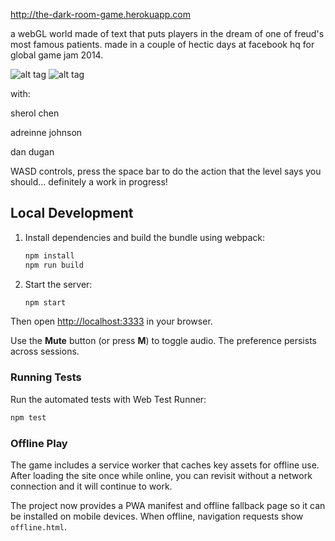 http://the-dark-room-game.herokuapp.com

a webGL world made of text that puts players in the dream of one of freud's most famous patients.  made in a couple of hectic days at facebook hq for global game jam 2014.

![alt tag](http://i.imgur.com/BTIl5zC.png)
![alt tag](http://i.imgur.com/7emZTB1.png)

with:

sherol chen

adreinne johnson

dan dugan


WASD controls, press the space bar to do the action that the level says you should... definitely a work in progress!

## Local Development

1. Install dependencies and build the bundle using webpack:
   ```bash
   npm install
   npm run build
   ```

2. Start the server:
   ```bash
   npm start
   ```

Then open [http://localhost:3333](http://localhost:3333) in your browser.

Use the **Mute** button (or press **M**) to toggle audio. The preference
persists across sessions.

### Running Tests

Run the automated tests with Web Test Runner:

```bash
npm test
```

### Offline Play

The game includes a service worker that caches key assets for offline use. After
loading the site once while online, you can revisit without a network
connection and it will continue to work.

The project now provides a PWA manifest and offline fallback page so it can be
installed on mobile devices. When offline, navigation requests show
`offline.html`.
